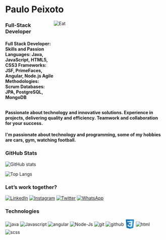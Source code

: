 <div>

<h1>
   <br>
    <span color="F11000">Paulo Peixoto</span>
</h1>
<img align="right" padding="20px" alt="Eat" height="250" width="350" border-radios="30" src="https://media1.giphy.com/media/v1.Y2lkPTc5MGI3NjExYzU1dzBuZGlybG14OWhxNXI2NGZieGM4YzcxbHljeTNpazIzaWxtYyZlcD12MV9pbnRlcm5hbF9naWZfYnlfaWQmY3Q9Zw/ZVik7pBtu9dNS/giphy.gif">
<h3>Full-Stack Developer</h3>
<p align="justfy">
<h4>Full Stack Developer: Skills and Passion
Languages: Java, JavaScript, HTML5, CSS3 
Frameworks: JSF, PrimeFaces, Angular, Node.js 
Agile Methodologies: Scrum 
Databases: JPA, PostgreSQL, MongoDB
<br>
<br>

Passionate about technology and innovative solutions.
Experience in projects, delivering quality and efficiency.
Teamwork and collaboration for your success.
</h4></p>
<p align="justfy">
   
<h4>I'm passionate about technology and programming, some of my hobbies are cars, gym, watching football.</h4></p>

<h3 align="left">GitHub Stats</h3>

![GitHub stats](https://github-readme-stats-git-masterrstaa-rickstaa.vercel.app/api?username=PauloPeixotoo&hide_title=true&show_icons=true&include_all_commits=false&count_private=true&line_height=25&hide=issues&bg_color=000&title_color=F11000&text_color=FFF&border_radius=3&border_color=F11000&icon_color=F11000&theme=jolly)

![Top Langs](https://github-readme-stats-git-masterrstaa-rickstaa.vercel.app/api/top-langs/?username=PauloPeixotoo&bg_color=000&border_color=F11000&title_color=F11000&text_color=FFF)
</div>

 <h3>Let’s work together?</h3> 

[![LinkedIn](https://img.shields.io/badge/-PauloPeixotoo-000?style=for-the-badge&logo=linkedin&logoColor=ffff&color:FFF)](https://github.com/PauloPeixotoo)
[![Instagram](https://img.shields.io/badge/-Pauloo_Peixoto-000?style=for-the-badge&logo=instagram&logoColor=ffff&color:FFF)](https://www.instagram.com/pauloo_peixoto/)
[![Twitter](https://img.shields.io/badge/-Pauloo_Peixe-000?style=for-the-badge&logo=x&logoColor=ffff&color:FFF)](https://twitter.com/Pauloo_peixe)
[![WhatsApp](https://img.shields.io/badge/-+5541997945346-000?style=for-the-badge&logo=whatsapp&logoColor=ffff&color:FFF)](https://api.whatsapp.com/send?phone=5541997945346)
<h3 align="left">Technologies</h3>
<div>
<img align="center" alt="java" height="30" width="30" src="https://cdn.jsdelivr.net/gh/devicons/devicon@latest/icons/java/java-original.svg" />
<img align="center" alt="Javascript" height="30" width="30" src="https://cdn.jsdelivr.net/gh/devicons/devicon@latest/icons/javascript/javascript-original.svg">
<img align="center" alt="angular" height="30" width="30" src="https://cdn.jsdelivr.net/gh/devicons/devicon@latest/icons/angular/angular-original.svg">
<img align="center" alt="Node-Js" height="30" width="30" src="https://pluspng.com/img-png/nodejs-png--400.png">
<img align="center" alt="git"   height="30" width="30" src="https://cdn.jsdelivr.net/gh/devicons/devicon@latest/icons/git/git-original.svg">
<img align="center" alt="github"   height="30" width="30" src="https://cdn.jsdelivr.net/gh/devicons/devicon@latest/icons/github/github-original.svg">
<img align="center" alt="CSS3" height="30" width="30"  src="https://raw.githubusercontent.com/devicons/devicon/master/icons/css3/css3-original.svg"> 
<img align="center" alt="html" height="30" width="30" src="https://cdn.jsdelivr.net/gh/devicons/devicon@latest/icons/html5/html5-original.svg">
<img align="center" alt="scss" height="30" widht="30" src="https://cdn.jsdelivr.net/gh/devicons/devicon@latest/icons/sass/sass-original.svg"> 

</div>
 <br>

